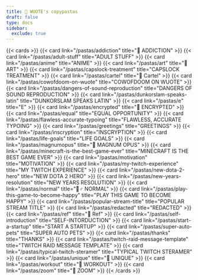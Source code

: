 ```yaml
---
title: 🍝 WUOTE's copypastas
draft: false
type: docs
sidebar:
  exclude: true
---
```


{{< cards >}}
{{< card link="/pastas/addiction" title="💉 ADDICTION" >}}
{{< card link="/pastas/adult-stuff" title="ADULT STUFF" >}}
{{< card link="/pastas/anime" title="ANIME" >}}
{{< card link="/pastas/art" title="🎨 ART" >}}
{{< card link="/pastas/capslock-treatment" title="CAPSLOCK TREATMENT" >}}
{{< card link="/pastas/cartel" title="🛒 Cartel" >}}
{{< card link="/pastas/cowofdoom-on-wuote" title="COWOFDOOM ON WUOTE" >}}
{{< card link="/pastas/dangers-of-sound-reproduction" title="DANGERS OF SOUND REPRODUCTION" >}}
{{< card link="/pastas/dunkorslam-speaks-latin" title="DUNKORSLAM SPEAKS LATIN" >}}
{{< card link="/pastas/e" title="E" >}}
{{< card link="/pastas/encrypted" title="🔐 ENCRYPTED" >}}
{{< card link="/pastas/equal" title="EQUAL OPPORTUNITY" >}}
{{< card link="/pastas/flawless-accurate-typoing" title="FLAWLESS, ACCURATE TYPOING" >}}
{{< card link="/pastas/greetings" title="GREETINGS" >}}
{{< card link="/pastas/inscryption" title="INSCRYPTION" >}}
{{< card link="/pastas/life-goals" title="LIFE GOALS" >}}
{{< card link="/pastas/magnumopus" title="📜 MAGNUM OPUS" >}}
{{< card link="/pastas/minecraft-is-the-best-game-ever" title="MINECRAFT IS THE BEST GAME EVER" >}}
{{< card link="/pastas/motivation" title="MOTIVATION" >}}
{{< card link="/pastas/my-twitch-experience" title="MY TWITCH EXPERIENCE" >}}
{{< card link="/pastas/new-dota-2-hero" title="NEW DOTA 2 HERO" >}}
{{< card link="/pastas/new-years-resolution" title="NEW YEARS RESOLUTION" >}}
{{< card link="/pastas/normal" title="🤷♂ NORMAL" >}}
{{< card link="/pastas/play-this-game-to-become-happy" title="PLAY THIS GAME TO BECOME HAPPY" >}}
{{< card link="/pastas/popular-stream-title" title="POPULAR STREAM TITLE" >}}
{{< card link="/pastas/redacted" title="REDACTED" >}}
{{< card link="/pastas/ref" title="💎 Ref" >}}
{{< card link="/pastas/self-introduction" title="SELF-INTORDUCTION" >}}
{{< card link="/pastas/start-a-startup" title="START A STARTUP" >}}
{{< card link="/pastas/super-auto-pets" title="SUPER AUTO PETS" >}}
{{< card link="/pastas/thanks" title="THANKS" >}}
{{< card link="/pastas/twitch-raid-message-template" title="TWITCH RAID MESSAGE TEMPLATE" >}}
{{< card link="/pastas/typical-twitch-steramer" title="TYPICAL TWITCH STERAMER" >}}
{{< card link="/pastas/unique" title="🦄 UNIQUE" >}}
{{< card link="/pastas/workout" title="💪 WORKOUT" >}}
{{< card link="/pastas/zoom" title="🚾 ZOOM" >}}
{{< /cards >}}
